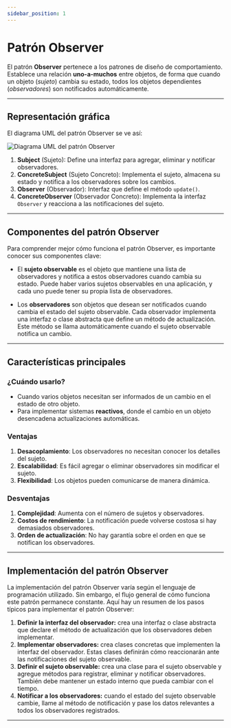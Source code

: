 ```yaml
---
sidebar_position: 1
---
```

# Patrón Observer

El patrón **Observer** pertenece a los patrones de diseño de comportamiento. Establece una relación **uno-a-muchos** entre objetos, de forma que cuando un objeto (*sujeto*) cambia su estado, todos los objetos dependientes (*observadores*) son notificados automáticamente.

---

## Representación gráfica
El diagrama UML del patrón Observer se ve así:

![Diagrama UML del patrón Observer](https://refactoring.guru/images/patterns/diagrams/observer/structure.png)

1. **Subject** (Sujeto): Define una interfaz para agregar, eliminar y notificar observadores.
2. **ConcreteSubject** (Sujeto Concreto): Implementa el sujeto, almacena su estado y notifica a los observadores sobre los cambios.
3. **Observer** (Observador): Interfaz que define el método `update()`.
4. **ConcreteObserver** (Observador Concreto): Implementa la interfaz `Observer` y reacciona a las notificaciones del sujeto.

---

## Componentes del patrón Observer
Para comprender mejor cómo funciona el patrón Observer, es importante conocer sus componentes clave:

- El **sujeto observable** es el objeto que mantiene una lista de observadores y notifica a estos observadores cuando cambia su estado. Puede haber varios sujetos observables en una aplicación, y cada uno puede tener su propia lista de observadores.

- Los **observadores** son objetos que desean ser notificados cuando cambia el estado del sujeto observable. Cada observador implementa una interfaz o clase abstracta que define un método de actualización. Este método se llama automáticamente cuando el sujeto observable notifica un cambio.

---

## Características principales
### ¿Cuándo usarlo?
- Cuando varios objetos necesitan ser informados de un cambio en el estado de otro objeto.
- Para implementar sistemas **reactivos**, donde el cambio en un objeto desencadena actualizaciones automáticas.

### Ventajas
1. **Desacoplamiento**: Los observadores no necesitan conocer los detalles del sujeto.
2. **Escalabilidad**: Es fácil agregar o eliminar observadores sin modificar el sujeto.
3. **Flexibilidad**: Los objetos pueden comunicarse de manera dinámica.

### Desventajas
1. **Complejidad**: Aumenta con el número de sujetos y observadores.
2. **Costos de rendimiento**: La notificación puede volverse costosa si hay demasiados observadores.
3. **Orden de actualización**: No hay garantía sobre el orden en que se notifican los observadores.

---

## Implementación del patrón Observer
La implementación del patrón Observer varía según el lenguaje de programación utilizado. Sin embargo, el flujo general de cómo funciona este patrón permanece constante. Aquí hay un resumen de los pasos típicos para implementar el patrón Observer:

1. **Definir la interfaz del observador:** crea una interfaz o clase abstracta que declare el método de actualización que los observadores deben implementar.
2. **Implementar observadores:** crea clases concretas que implementen la interfaz del observador. Estas clases definirán cómo reaccionarán ante las notificaciones del sujeto observable.
3. **Definir el sujeto observable:** crea una clase para el sujeto observable y agregue métodos para registrar, eliminar y notificar observadores. También debe mantener un estado interno que pueda cambiar con el tiempo.
4. **Notificar a los observadores:** cuando el estado del sujeto observable cambie, llame al método de notificación y pase los datos relevantes a todos los observadores registrados.

---